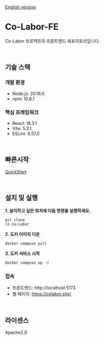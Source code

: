 [English version](https://github.com/Co-Labor-Project/Co-Labor-FE/blob/main/README.en.md)

# Co-Labor-FE
Co-Labor 프로젝트의 프론트엔드 레포지토리입니다. 

<br/>

## 기술 스택
### 개발 환경
- Node.js: 20.16.0
- npm: 10.8.1

### 핵심 프레임워크
- React: 18.3.1
- Vite: 5.3.1
- ESLint: 8.57.0

<br/>

## 빠른시작
[QuickStart](https://github.com/Co-Labor-Project/deploy/blob/main/README.md)


<br/>

## 설치 및 실행

**1. 설치하고 싶은 위치에 다음 명령을 실행하세요.**
```bash
git clone
cd Co-Labor
```


**2. 도커 이미지 다운**
```bash
docker compose pull
```


**3. 도커 서비스 시작**
```bash
docker compose up -d
```


### 접속
- 프론트엔드: http://localhost:5173
- 웹 페이지: https://colabor.site/


<br/>


## 라이센스
Apache2.0


